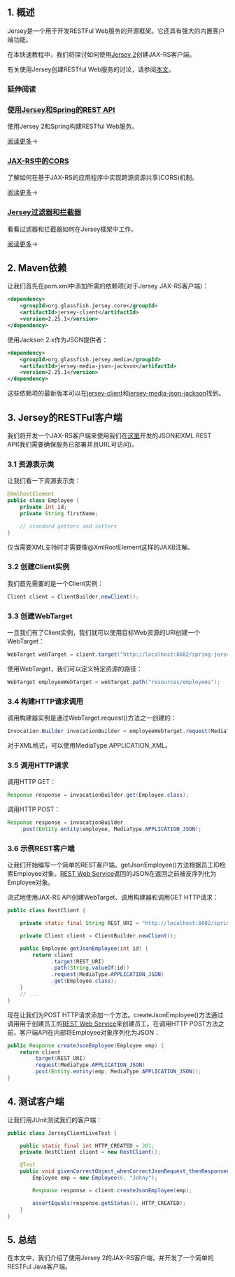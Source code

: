 ## 1. 概述

Jersey是一个用于开发RESTFul Web服务的开源框架。它还具有强大的内置客户端功能。

在本快速教程中，我们将探讨如何使用[Jersey 2](https://jersey.java.net/)创建JAX-RS客户端。

有关使用Jersey创建RESTful Web服务的讨论，请参阅[本文](https://www.baeldung.com/jersey-rest-api-with-spring)。

### 延伸阅读

### [使用Jersey和Spring的REST API](https://www.baeldung.com/jersey-rest-api-with-spring)

使用Jersey 2和Spring构建RESTful Web服务。

[阅读更多](https://www.baeldung.com/jersey-rest-api-with-spring)→

### [JAX-RS中的CORS](https://www.baeldung.com/cors-in-jax-rs)

了解如何在基于JAX-RS的应用程序中实现跨源资源共享(CORS)机制。

[阅读更多](https://www.baeldung.com/cors-in-jax-rs)→

### [Jersey过滤器和拦截器](https://www.baeldung.com/jersey-filters-interceptors)

看看过滤器和拦截器如何在Jersey框架中工作。

[阅读更多](https://www.baeldung.com/jersey-filters-interceptors)→

## 2. Maven依赖

让我们首先在pom.xml中添加所需的依赖项(对于Jersey JAX-RS客户端)：

```xml
<dependency>
    <groupId>org.glassfish.jersey.core</groupId>
    <artifactId>jersey-client</artifactId>
    <version>2.25.1</version>
</dependency>
```

使用Jackson 2.x作为JSON提供者：

```xml
<dependency>
    <groupId>org.glassfish.jersey.media</groupId>
    <artifactId>jersey-media-json-jackson</artifactId>
    <version>2.25.1</version>
</dependency>
```

这些依赖项的最新版本可以在[jersey-client](https://central.sonatype.com/artifact/org.glassfish.jersey.core/jersey-client/3.1.1)和[jersey-media-json-jackson](https://central.sonatype.com/artifact/org.glassfish.jersey.media/jersey-media-json-jackson/3.1.1)找到。

## 3. Jersey的RESTFul客户端

我们将开发一个JAX-RS客户端来使用我们在[这里](https://www.baeldung.com/jersey-rest-api-with-spring)开发的JSON和XML REST API(我们需要确保服务已部署并且URL可访问)。

### 3.1 资源表示类

让我们看一下资源表示类：

```java
@XmlRootElement
public class Employee {
    private int id;
    private String firstName;

    // standard getters and setters
}
```

仅当需要XML支持时才需要像@XmlRootElement这样的JAXB注解。

### 3.2 创建Client实例

我们首先需要的是一个Client实例：

```java
Client client = ClientBuilder.newClient();
```

### 3.3 创建WebTarget

一旦我们有了Client实例，我们就可以使用目标Web资源的URI创建一个WebTarget：

```java
WebTarget webTarget = client.target("http://localhost:8082/spring-jersey");
```

使用WebTarget，我们可以定义特定资源的路径：

```java
WebTarget employeeWebTarget = webTarget.path("resources/employees");
```

### 3.4 构建HTTP请求调用

调用构建器实例是通过WebTarget.request()方法之一创建的：

```java
Invocation.Builder invocationBuilder = employeeWebTarget.request(MediaType.APPLICATION_JSON);
```

对于XML格式，可以使用MediaType.APPLICATION_XML。

### 3.5 调用HTTP请求

调用HTTP GET：

```java
Response response = invocationBuilder.get(Employee.class);
```

调用HTTP POST：

```java
Response response = invocationBuilder
    .post(Entity.entity(employee, MediaType.APPLICATION_JSON);
```

### 3.6 示例REST客户端

让我们开始编写一个简单的REST客户端。getJsonEmployee()方法根据员工ID检索Employee对象。[REST Web Service](https://www.baeldung.com/jersey-rest-api-with-spring)返回的JSON在返回之前被反序列化为Employee对象。

流式地使用JAX-RS API创建WebTarget、调用构建器和调用GET HTTP请求：

```java
public class RestClient {

    private static final String REST_URI = "http://localhost:8082/spring-jersey/resources/employees";

    private Client client = ClientBuilder.newClient();

    public Employee getJsonEmployee(int id) {
        return client
              .target(REST_URI)
              .path(String.valueOf(id))
              .request(MediaType.APPLICATION_JSON)
              .get(Employee.class);
    }
    // ...
}
```

现在让我们为POST HTTP请求添加一个方法。createJsonEmployee()方法通过调用用于创建员工的[REST Web Service](https://www.baeldung.com/jersey-rest-api-with-spring)来创建员工。在调用HTTP POST方法之前，客户端API在内部将Employee对象序列化为JSON：

```java
public Response createJsonEmployee(Employee emp) {
    return client
        .target(REST_URI)
        .request(MediaType.APPLICATION_JSON)
        .post(Entity.entity(emp, MediaType.APPLICATION_JSON));
}
```

## 4. 测试客户端

让我们用JUnit测试我们的客户端：

```java
public class JerseyClientLiveTest {

    public static final int HTTP_CREATED = 201;
    private RestClient client = new RestClient();

    @Test
    public void givenCorrectObject_whenCorrectJsonRequest_thenResponseCodeCreated() {
        Employee emp = new Employee(6, "Johny");

        Response response = client.createJsonEmployee(emp);

        assertEquals(response.getStatus(), HTTP_CREATED);
    }
}
```

## 5. 总结

在本文中，我们介绍了使用Jersey 2的JAX-RS客户端，并开发了一个简单的RESTFul Java客户端。